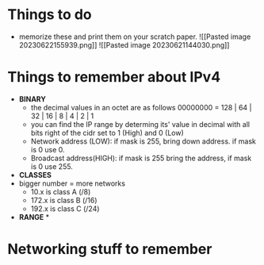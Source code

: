 # Things to do
* memorize these and print them on your scratch paper.
	![[Pasted image 20230622155939.png]]
	![[Pasted image 20230621144030.png]]

# Things to remember about IPv4
* **BINARY**
	* the decimal values in an octet are as follows 00000000 = 128 | 64 | 32 | 16 | 8 | 4 | 2 | 1
	* you can find the IP range by determing its' value in decimal with all bits right of the cidr set to 1 (High) and 0 (Low)
	*  Network address (LOW): if mask is 255, bring down address. if mask is 0 use 0. 
	* Broadcast address(HIGH): if mask is 255 bring the address, if mask is 0 use 255. 
* **CLASSES**
* bigger number = more networks
	* 10.x is class A (/8)
	* 172.x is class B (/16)
	* 192.x is class C (/24)
* **RANGE**
	* 













# Networking stuff to remember